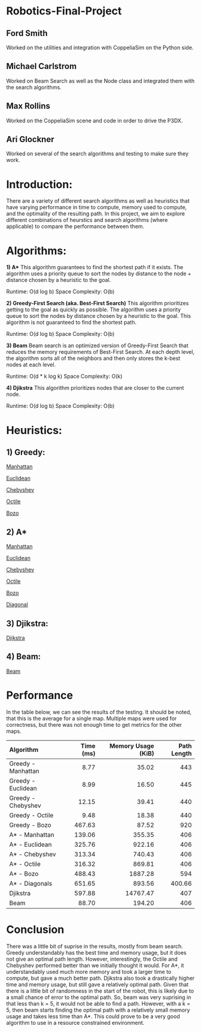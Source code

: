 # Robotics-Final-Project
## Ford Smith
Worked on the utilities and integration with CoppeliaSim on the Python side. 

## Michael Carlstrom
Worked on Beam Search as well as the Node class and integrated them with the search algorithms.

## Max Rollins
Worked on the CoppeliaSim scene and code in order to drive the P3DX.

## Ari Glockner
Worked on several of the search algorithms and testing to make sure they work.

# Introduction:
There are a variety of different search algorithms as well as heuristics that have varying performance in time to compute, memory used to compute, and the optimality of the resulting path. In this project, we aim to explore different combinations of heurstics and search algorithms (where applicable) to compare the performance between them.

# Algorithms:

**1) A\***
This algorithm guarantees to find the shortest path if it exists. The algorithm uses a priority queue to sort the nodes by distance to the node + distance chosen by a heuristic to the goal.

Runtime: O(d log b)
Space Complexity: O(b)

**2) Greedy-First Search (aka. Best-First Search)**
This algorithm prioritizes getting to the goal as quickly as possible. The algorithm uses a priority queue to sort the nodes by distance chosen by a heuristic to the goal. This algorithm is not guaranteed to find the shortest path.

Runtime: O(d log b)
Space Complexity: O(b)

**3) Beam**
Beam search is an optimized version of Greedy-First Search that reduces the memory requirements of Best-First Search. At each depth level, the algorithm sorts all of the neighbors and then only stores the k-best nodes at each level.

Runtime: O(d * k log k)
Space Complexity: O(k)

**4) Djikstra**
This algorithm prioritizes nodes that are closer to the current node.

Runtime: O(d log b)
Space Complexity: O(b)

# Heuristics: 

## 1) Greedy:
[Manhattan](https://youtu.be/X4M8PvoTzAQ)

[Euclidean](https://youtu.be/D5H7L5vYMzI)

[Chebyshev](https://youtu.be/Cp9DrXKQI-w)

[Octile](https://youtu.be/lyZvc4FDa54)

[Bozo](https://youtu.be/Iguz9JbiYVQ)

## 2) A\*
[Manhattan](https://youtu.be/WIc21hOAth8)

[Euclidean](https://youtu.be/3u1lxfqrvY4)

[Chebyshev](https://youtu.be/WCrXmY2Jtw4)

[Octile](https://youtu.be/QiEmjwGPaGU)

[Bozo](https://youtu.be/biGdXdjMwMc)

[Diagonal](https://youtu.be/IwjQEz6H3CE)

## 3) Djikstra:
[Djikstra](https://youtu.be/LYqw2WOBfUY)

## 4) Beam:
[Beam](https://youtu.be/MGI7nls11og)

# Performance

In the table below, we can see the results of the testing. It should be noted, that this is the average for a single map. Multiple maps were used for correctness, but there was not enough time to get metrics for the other maps.

| Algorithm          	| Time (ms) 	| Memory Usage (KiB) 	| Path Length 	|
|:--------------------|----------:	|-------------------:	|------------:	|
| Greedy - Manhattan 	|      8.77 	|              35.02 	|         443 	|
| Greedy - Euclidean 	|      8.99 	|              16.50 	|         445 	|
| Greedy - Chebyshev 	|     12.15 	|              39.41 	|         440 	|
| Greedy - Octile    	|      9.48 	|              18.38 	|         440 	|
| Greedy - Bozo      	|    467.63 	|              87.52 	|         920 	|
| A\* - Manhattan    	|    139.06 	|             355.35 	|         406 	|
| A\* - Euclidean    	|    325.76 	|             922.16 	|         406 	|
| A\* - Chebyshev    	|    313.34 	|             740.43 	|         406 	|
| A\* - Octile       	|    316.32 	|             869.81 	|         406 	|
| A\* - Bozo         	|    488.43 	|            1887.28 	|         594 	|
| A\* - Diagonals    	| 651.65    	| 893.56             	| 400.66      	|
| Djikstra           	|    597.88 	|           14767.47 	|         407 	|
| Beam               	|     88.70 	|             194.20 	|         406 	|

# Conclusion

There was a little bit of suprise in the results, mostly from beam search. Greedy understandably has the best time and memory usage, but it does not 
give an optimal path length. However, interestingly, the Octile and Chebyshev performed better than we initially thought it would. For A\*, it understandably
used much more memory and took a larger time to compute, but gave a much better path. Djikstra also took a drastically higher time and memory usage, but still
gave a relatively optimal path. Given that there is a little bit of randomness in the start of the robot, this is likely due to a small chance of error to the optimal path.
So, beam was very suprising in that less than k = 5, it would not be able to find a path. However, with a k = 5, then beam starts finding the optimal path
with a relatively small memory usage and takes less time than A\*. This could prove to be a very good algorithm to use in a resource constrained environment.
 
